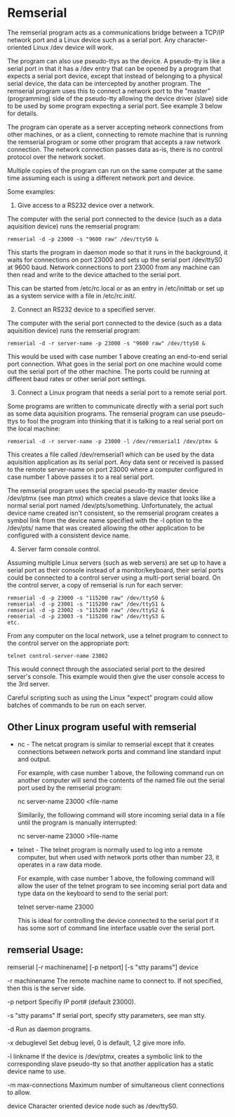 Remserial
=========

The remserial program acts as a communications bridge between a TCP/IP
network port and a Linux device such as a serial port.  Any character-oriented
Linux /dev device will work.

The program can also use pseudo-ttys as the device.  A pseudo-tty is like
a serial port in that it has a /dev entry that can be opened by a program
that expects a serial port device, except that instead of belonging to
a physical serial device, the data can be intercepted by another program.
The remserial program uses this to connect a network port to the
"master" (programming) side of the pseudo-tty allowing the device driver
(slave) side to be used by some program expecting a serial port.  See example
3 below for details.

The program can operate as a server accepting network connections from
other machines, or as a client, connecting to remote machine that
is running the remserial program or some other program that accepts
a raw network connection.  The network connection passes data as-is,
there is no control protocol over the network socket.

Multiple copies of the program can run on the same computer at the same
time assuming each is using a different network port and device.

Some examples:

1) Give access to a RS232 device over a network.

The computer with the serial port connected to the device (such as a
data aquisition device) runs the remserial program:

	remserial -d -p 23000 -s "9600 raw" /dev/ttyS0 &

This starts the program in daemon mode so that it runs in the background,
it waits for connections on port 23000 and sets up the serial port
/dev/ttyS0 at 9600 baud.  Network connections to port 23000 from any
machine can then read and write to the device attached to the serial port.

This can be started from /etc/rc.local or as an entry in /etc/inittab
or set up as a system service with a file in /etc/rc.init/.

2) Connect an RS232 device to a specified server.

The computer with the serial port connected to the device (such as a
data aquisition device) runs the remserial program:

	remserial -d -r server-name -p 23000 -s "9600 raw" /dev/ttyS0 &

This would be used with case number 1 above creating an end-to-end serial
port connection.  What goes in the serial port on one machine would come
out the serial port of the other machine.  The ports could be running at
different baud rates or other serial port settings.

3) Connect a Linux program that needs a serial port to a remote serial port.

Some programs are written to communicate directly with a serial port such
as some data aquisition programs.  The remserial program can use
pseudo-ttys to fool the program into thinking that it is talking to a
real serial port on the local machine:

	remserial -d -r server-name -p 23000 -l /dev/remserial1 /dev/ptmx &

This creates a file called /dev/remserial1 which can be used by the
data aquisition application as its serial port.  Any data sent or received
is passed to the remote server-name on port 23000 where a computer configured
in case number 1 above passes it to a real serial port.

The remserial program uses the special pseudo-tty master device /dev/ptmx
(see man ptmx) which creates a slave device that looks like a normal
serial port named /dev/pts/something.  Unfortunately, the actual device
name created isn't consistent, so the remserial program creates a symbol
link from the device name specified with the -l option to the /dev/pts/
name that was created allowing the other application to be configured
with a consistent device name.

4) Server farm console control.

Assuming multiple Linux servers (such as web servers) are set up to have a
serial port as their console instead of a monitor/keyboard, their serial
ports could be connected to a control server using a multi-port serial board.
On the control server, a copy of remserial is run for each server:

	remserial -d -p 23000 -s "115200 raw" /dev/ttyS0 &
	remserial -d -p 23001 -s "115200 raw" /dev/ttyS1 &
	remserial -d -p 23002 -s "115200 raw" /dev/ttyS2 &
	remserial -d -p 23003 -s "115200 raw" /dev/ttyS3 &
	etc.

From any computer on the local network, use a telnet program to connect
to the control server on the appropriate port:

	telnet control-server-name 23002

This would connect through the associated serial port to the desired server's
console.  This example would then give the user console access to the 3rd
server.

Careful scripting such as using the Linux "expect" program could allow
batches of commands to be run on each server.

Other Linux program useful with remserial
-----------------------------------------

- nc - The netcat program is similar to remserial except that it creates
  connections between network ports and command line standard input and
  output.

  For example, with case number 1 above, the following command run on
  another computer will send the contents of the named file out the
  serial port used by the remserial program:

  nc server-name 23000 <file-name

  Similarily, the following command will store incoming serial data in a file
  until the program is manually interrupted:

  nc server-name 23000 >file-name

- telnet - The telnet program is normally used to log into a remote computer,
  but when used with network ports other than number 23, it operates in a
  raw data mode.

  For example, with case number 1 above, the following command will allow
  the user of the telnet program to see incoming serial port data and
  type data on the keyboard to send to the serial port:

  telnet server-name 23000

  This is ideal for controlling the device connected to the serial port 
  if it has some sort of command line interface usable over the serial port.


remserial Usage:
---------------

remserial [-r machinename] [-p netport] [-s "stty params"] device

-r machinename		The remote machine name to connect to.  If not
			specified, then this is the server side.

-p netport		Specifiy IP port# (default 23000).

-s "stty params"	If serial port, specify stty parameters, see man stty.

-d			Run as daemon programs.

-x debuglevel		Set debug level, 0 is default, 1,2 give more info.

-l linkname		If the device is /dev/ptmx, creates a symbolic link
                        to the corresponding slave pseudo-tty so that another
			application has a static device name to use.

-m max-connections	Maximum number of simultaneous client connections to allow.

device			Character oriented device node such as /dev/ttyS0.

